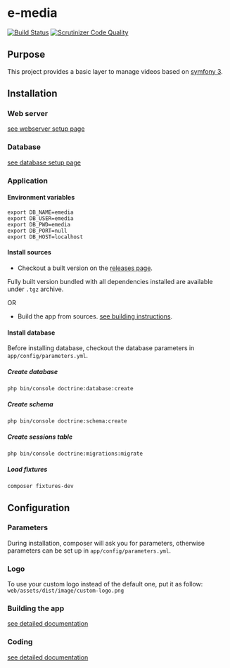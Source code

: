 # e-media

[![Build Status](https://travis-ci.org/benIT/e-media.svg?branch=dev)](https://travis-ci.org/benIT/e-media) [![Scrutinizer Code Quality](https://scrutinizer-ci.com/g/benIT/e-media/badges/quality-score.png?b=dev)](https://scrutinizer-ci.com/g/benIT/e-media/?branch=dev) 

## Purpose

This project provides a basic layer to manage videos based on [symfony 3](https://symfony.com/).


## Installation 

### Web server

[see webserver setup page](doc/webserver.md)

### Database

[see database setup page](doc/db.md)

### Application

#### Environment variables 

    export DB_NAME=emedia 
    export DB_USER=emedia 
    export DB_PWD=emedia 
    export DB_PORT=null 
    export DB_HOST=localhost

#### Install sources

- Checkout a built version on the [releases page](https://github.com/benIT/e-media/releases). 

Fully built version bundled with all dependencies installed are available under `.tgz` archive.

OR
 
- Build the app from sources. [see building instructions](doc/building.md).

#### Install database

Before installing database, checkout the database parameters in `app/config/parameters.yml`.

##### Create database

    php bin/console doctrine:database:create
       

##### Create schema
    
    php bin/console doctrine:schema:create
    
##### Create sessions table 

    php bin/console doctrine:migrations:migrate

##### Load fixtures 
 
    composer fixtures-dev    

## Configuration

### Parameters

During installation, composer will ask you for parameters, otherwise parameters can be set up in `app/config/parameters.yml`. 

### Logo

To use your custom logo instead of the default one, put it as follow: `web/assets/dist/image/custom-logo.png`

### Building the app

[see detailed documentation](doc/building.md)

### Coding

[see detailed documentation](doc/coding.md)